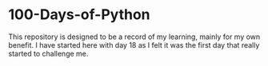 # 100-Days-of-Python

This repository is designed to be a record of my learning, mainly for my own benefit.
I have started here with day 18 as I felt it was the first day that really started to challenge me.
